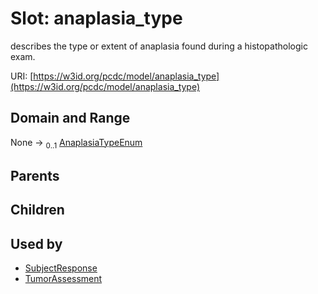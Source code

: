 
# Slot: anaplasia_type


describes the type or extent of anaplasia found during a histopathologic exam.

URI: [https://w3id.org/pcdc/model/anaplasia_type](https://w3id.org/pcdc/model/anaplasia_type)


## Domain and Range

None &#8594;  <sub>0..1</sub> [AnaplasiaTypeEnum](AnaplasiaTypeEnum.md)

## Parents


## Children


## Used by

 * [SubjectResponse](SubjectResponse.md)
 * [TumorAssessment](TumorAssessment.md)
